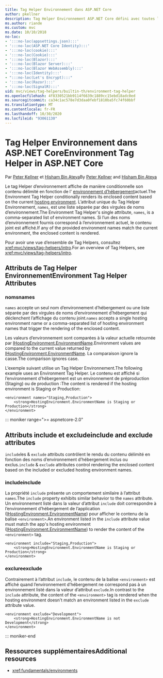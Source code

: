 ```yaml
---
title: Tag Helper Environnement dans ASP.NET Core
author: pkellner
description: Tag Helper Environnement ASP.NET Core défini avec toutes les propriétés
ms.author: riande
ms.custom: mvc
ms.date: 10/10/2018
no-loc:
- ':::no-loc(appsettings.json):::'
- ':::no-loc(ASP.NET Core Identity):::'
- ':::no-loc(cookie):::'
- ':::no-loc(Cookie):::'
- ':::no-loc(Blazor):::'
- ':::no-loc(Blazor Server):::'
- ':::no-loc(Blazor WebAssembly):::'
- ':::no-loc(Identity):::'
- ":::no-loc(Let's Encrypt):::"
- ':::no-loc(Razor):::'
- ':::no-loc(SignalR):::'
uid: mvc/views/tag-helpers/builtin-th/environment-tag-helper
ms.openlocfilehash: 4f8330521bb9114f6639c1889cc15ebd18adc0ed
ms.sourcegitcommit: ca34c1ac578e7d3daa0febf1810ba5fc74f60bbf
ms.translationtype: MT
ms.contentlocale: fr-FR
ms.lasthandoff: 10/30/2020
ms.locfileid: "93061130"
---
```

# <a name="environment-tag-helper-in-aspnet-core"></a><span data-ttu-id="7ea28-103">Tag Helper Environnement dans ASP.NET Core</span><span class="sxs-lookup"><span data-stu-id="7ea28-103">Environment Tag Helper in ASP.NET Core</span></span>

<span data-ttu-id="7ea28-104">Par [Peter Kellner](https://peterkellner.net) et [Hisham Bin Ateya](https://twitter.com/hishambinateya)</span><span class="sxs-lookup"><span data-stu-id="7ea28-104">By [Peter Kellner](https://peterkellner.net) and [Hisham Bin Ateya](https://twitter.com/hishambinateya)</span></span>

<span data-ttu-id="7ea28-105">Le tag Helper d’environnement affiche de manière conditionnelle son contenu délimité en fonction de l' [environnement d’hébergement](xref:fundamentals/environments)actuel.</span><span class="sxs-lookup"><span data-stu-id="7ea28-105">The Environment Tag Helper conditionally renders its enclosed content based on the current [hosting environment](xref:fundamentals/environments).</span></span> <span data-ttu-id="7ea28-106">L’attribut unique du Tag Helper Environnement, `names`, est une liste séparée par des virgules de noms d’environnement.</span><span class="sxs-lookup"><span data-stu-id="7ea28-106">The Environment Tag Helper's single attribute, `names`, is a comma-separated list of environment names.</span></span> <span data-ttu-id="7ea28-107">Si l’un des noms d’environnement fournis correspond à l’environnement actuel, le contenu joint est affiché.</span><span class="sxs-lookup"><span data-stu-id="7ea28-107">If any of the provided environment names match the current environment, the enclosed content is rendered.</span></span>

<span data-ttu-id="7ea28-108">Pour avoir une vue d’ensemble de Tag Helpers, consultez <xref:mvc/views/tag-helpers/intro>.</span><span class="sxs-lookup"><span data-stu-id="7ea28-108">For an overview of Tag Helpers, see <xref:mvc/views/tag-helpers/intro>.</span></span>

## <a name="environment-tag-helper-attributes"></a><span data-ttu-id="7ea28-109">Attributs de Tag Helper Environnement</span><span class="sxs-lookup"><span data-stu-id="7ea28-109">Environment Tag Helper Attributes</span></span>

### <a name="names"></a><span data-ttu-id="7ea28-110">noms</span><span class="sxs-lookup"><span data-stu-id="7ea28-110">names</span></span>

<span data-ttu-id="7ea28-111">`names` accepte un seul nom d’environnement d’hébergement ou une liste séparée par des virgules de noms d’environnement d’hébergement qui déclenchent l’affichage du contenu joint.</span><span class="sxs-lookup"><span data-stu-id="7ea28-111">`names` accepts a single hosting environment name or a comma-separated list of hosting environment names that trigger the rendering of the enclosed content.</span></span>

<span data-ttu-id="7ea28-112">Les valeurs d’environnement sont comparées à la valeur actuelle retournée par [IHostingEnvironment.EnvironmentName](xref:Microsoft.AspNetCore.Hosting.IHostingEnvironment.EnvironmentName*).</span><span class="sxs-lookup"><span data-stu-id="7ea28-112">Environment values are compared to the current value returned by [IHostingEnvironment.EnvironmentName](xref:Microsoft.AspNetCore.Hosting.IHostingEnvironment.EnvironmentName*).</span></span> <span data-ttu-id="7ea28-113">La comparaison ignore la casse.</span><span class="sxs-lookup"><span data-stu-id="7ea28-113">The comparison ignores case.</span></span>

<span data-ttu-id="7ea28-114">L’exemple suivant utilise un Tag Helper Environnement.</span><span class="sxs-lookup"><span data-stu-id="7ea28-114">The following example uses an Environment Tag Helper.</span></span> <span data-ttu-id="7ea28-115">Le contenu est affiché si l’environnement d’hébergement est un environnement de préproduction (Staging) ou de production :</span><span class="sxs-lookup"><span data-stu-id="7ea28-115">The content is rendered if the hosting environment is Staging or Production:</span></span>

```cshtml
<environment names="Staging,Production">
    <strong>HostingEnvironment.EnvironmentName is Staging or Production</strong>
</environment>
```

::: moniker range=">= aspnetcore-2.0"

## <a name="include-and-exclude-attributes"></a><span data-ttu-id="7ea28-116">Attributs include et exclude</span><span class="sxs-lookup"><span data-stu-id="7ea28-116">include and exclude attributes</span></span>

<span data-ttu-id="7ea28-117">`include`les & `exclude` attributs contrôlent le rendu du contenu délimité en fonction des noms d’environnement d’hébergement inclus ou exclus.</span><span class="sxs-lookup"><span data-stu-id="7ea28-117">`include` & `exclude` attributes control rendering the enclosed content based on the included or excluded hosting environment names.</span></span>

### <a name="include"></a><span data-ttu-id="7ea28-118">include</span><span class="sxs-lookup"><span data-stu-id="7ea28-118">include</span></span>

<span data-ttu-id="7ea28-119">La propriété `include` présente un comportement similaire à l’attribut `names`.</span><span class="sxs-lookup"><span data-stu-id="7ea28-119">The `include` property exhibits similar behavior to the `names` attribute.</span></span> <span data-ttu-id="7ea28-120">Un environnement listé dans la valeur d’attribut `include` doit correspondre à l’environnement d’hébergement de l’application ([IHostingEnvironment.EnvironmentName](xref:Microsoft.AspNetCore.Hosting.IHostingEnvironment.EnvironmentName*)) pour afficher le contenu de la balise `<environment>`.</span><span class="sxs-lookup"><span data-stu-id="7ea28-120">An environment listed in the `include` attribute value must match the app's hosting environment ([IHostingEnvironment.EnvironmentName](xref:Microsoft.AspNetCore.Hosting.IHostingEnvironment.EnvironmentName*)) to render the content of the `<environment>` tag.</span></span>

```cshtml
<environment include="Staging,Production">
    <strong>HostingEnvironment.EnvironmentName is Staging or Production</strong>
</environment>
```

### <a name="exclude"></a><span data-ttu-id="7ea28-121">exclure</span><span class="sxs-lookup"><span data-stu-id="7ea28-121">exclude</span></span>

<span data-ttu-id="7ea28-122">Contrairement à l’attribut `include`, le contenu de la balise `<environment>` est affiché quand l’environnement d’hébergement ne correspond pas à un environnement listé dans la valeur d’attribut `exclude`.</span><span class="sxs-lookup"><span data-stu-id="7ea28-122">In contrast to the `include` attribute, the content of the `<environment>` tag is rendered when the hosting environment doesn't match an environment listed in the `exclude` attribute value.</span></span>

```cshtml
<environment exclude="Development">
    <strong>HostingEnvironment.EnvironmentName is not Development</strong>
</environment>
```

::: moniker-end

## <a name="additional-resources"></a><span data-ttu-id="7ea28-123">Ressources supplémentaires</span><span class="sxs-lookup"><span data-stu-id="7ea28-123">Additional resources</span></span>

* <xref:fundamentals/environments>
